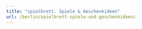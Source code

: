 ```yaml
---
title: "spielbrett. Spiele & Geschenkideen"
url: /berlin/spielbrett-spiele-und-geschenkideen/
---
```

